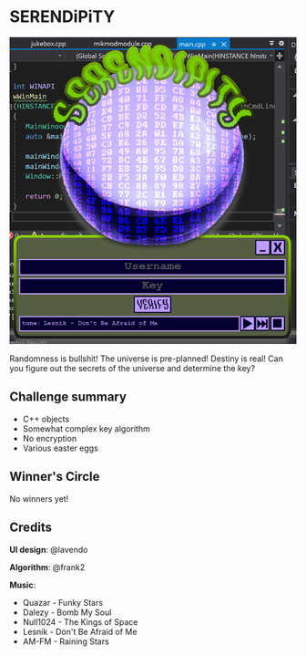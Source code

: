 # SERENDiPiTY

![SERENDiPiTY](https://github.com/frank2/crackmes/raw/master/serendipity/screenshot.png "SERENDiPiTY")

Randomness is bullshit! The universe is pre-planned! Destiny is real! Can you figure out the secrets of the universe and determine the key?

## Challenge summary

* C++ objects
* Somewhat complex key algorithm
* No encryption
* Various easter eggs

## Winner's Circle

No winners yet!

## Credits

**UI design**: @lavendo

**Algorithm**: @frank2

**Music**:
   * Quazar - Funky Stars
   * Dalezy - Bomb My Soul
   * Null1024 - The Kings of Space
   * Lesnik - Don't Be Afraid of Me
   * AM-FM - Raining Stars
